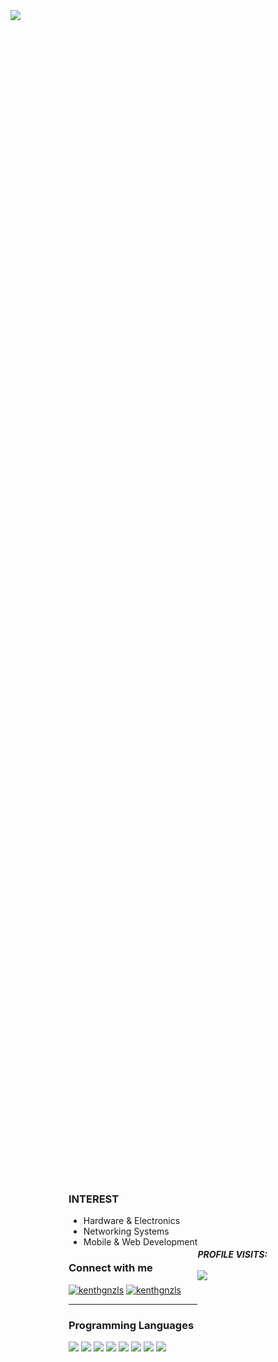 <div class="center-image">
  <img src="https://github.com/kenthzy/kenthzy/assets/122461133/f9ef95cf-2bf2-4013-90d4-97e36e888760">
</div>
<div style="display: flex; align-items: center; justify-content: center; height: 100vh;">
  <div style="text-align: left;">

<h3>INTEREST</h3>

<ul>
  <li>Hardware & Electronics</li>
  <li>Networking Systems</li>
  <li>Mobile & Web Development</li>
</ul>
    

    
<h3>Connect with me</h3>

<p>
  <a href="https://twitter.com/kenthgnzls"><img src="https://img.shields.io/twitter/follow/kenthgnzls?logo=twitter&style=for-the-badge" alt="kenthgnzls" /></a>
  <a href="https://instagram.com/kenthgnzls"><img src="https://img.shields.io/badge/-kenthgnzls-E4405F?style=for-the-badge&logo=Instagram&logoColor=white&link=https://www.instagram.com/kenthgnzls/" alt="kenthgnzls"/></a>
</p>
    
-------------------------------------------
    
<h3>Programming Languages</h3>

<p>
<img src="https://img.shields.io/badge/html5-%23E34F26.svg?style=for-the-badge&logo=html5&logoColor=white"/> 
<img src="https://img.shields.io/badge/css3-%231572B6.svg?style=for-the-badge&logo=css3&logoColor=white"/> 
<img src="https://img.shields.io/badge/javascript-%23323330.svg?style=for-the-badge&logo=javascript&logoColor=%23F7DF1E"/> 
<img src="https://img.shields.io/badge/php-%23777BB4.svg?style=for-the-badge&logo=php&logoColor=white"/> 
<img src="https://img.shields.io/badge/python-3670A0?style=for-the-badge&logo=python&logoColor=ffdd54"/> 
<img src="https://img.shields.io/badge/kotlin-%230095D5.svg?style=for-the-badge&logo=kotlin&logoColor=white"/> 
<img src="https://img.shields.io/badge/swift-F54A2A?style=for-the-badge&logo=swift&logoColor=white"/>  
<img src="https://img.shields.io/badge/c++-%2300599C.svg?style=for-the-badge&logo=c%2B%2B&logoColor=white"/>
</p>
  </div>
  
-------------------------------------------
<p>
  <h5> PROFILE VISITS:
  <br>
  <br>
  <img src="https://profile-counter.glitch.me/{kenthzy}/count.svg"/>
</p>
